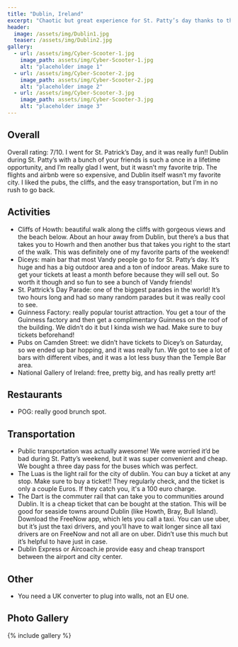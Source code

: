 ```yaml
---
title: "Dublin, Ireland"
excerpt: "Chaotic but great experience for St. Patty’s day thanks to the city’s lively pub culture and nearby scenic cliffs."
header:
  image: /assets/img/Dublin1.jpg
  teaser: /assets/img/Dublin2.jpg
gallery:
  - url: /assets/img/Cyber-Scooter-1.jpg
    image_path: assets/img/Cyber-Scooter-1.jpg
    alt: "placeholder image 1"
  - url: /assets/img/Cyber-Scooter-2.jpg
    image_path: assets/img/Cyber-Scooter-2.jpg
    alt: "placeholder image 2"
  - url: /assets/img/Cyber-Scooter-3.jpg
    image_path: assets/img/Cyber-Scooter-3.jpg
    alt: "placeholder image 3"
---
```


## Overall
Overall rating: 7/10. I went for St. Patrick’s Day, and it was really fun!! Dublin during St. Patty’s with a bunch of your friends is such a once in a lifetime opportunity, and I’m really glad I went, but it wasn’t my favorite trip. The flights and airbnb were so expensive, and Dublin itself wasn’t my favorite city. I liked the pubs, the cliffs, and the easy transportation, but I’m in no rush to go back. 


## Activities
* Cliffs of Howth: beautiful walk along the cliffs with gorgeous views and the beach below. About an hour away from Dublin, but there’s a bus that takes you to Howrh and then another bus that takes you right to the start of the walk. This was definitely one of my favorite parts of the weekend! 
* Diceys: main bar that most Vandy people go to for St. Patty’s day. It’s huge and has a big outdoor area and a ton of indoor areas. Make sure to get your tickets at least a month before because they will sell out. So worth it though and so fun to see a bunch of Vandy friends! 
* St. Pattrick’s Day Parade: one of the biggest parades in the world! It’s two hours long and had so many random parades but it was really cool to see. 
* Guinness Factory: really popular tourist attraction. You get a tour of the Guinness factory and then get a complimentary Guinness on the roof of the building. We didn’t do it but I kinda wish we had. Make sure to buy tickets beforehand!
* Pubs on Camden Street: we didn’t have tickets to Dicey’s on Saturday, so we ended up bar hopping, and it was really fun. We got to see a lot of bars with different vibes, and it was a lot less busy than the Temple Bar area. 
* National Gallery of Ireland: free, pretty big, and has really pretty art!


## Restaurants
* POG: really good brunch spot. 

## Transportation
* Public transportation was actually awesome! We were worried it’d be bad during St. Patty’s weekend, but it was super convenient and cheap. We bought a three day pass for the buses which was perfect.
* The Luas is the light rail for the city of dublin. You can buy a ticket at any stop. Make sure to buy a ticket!! They regularly check, and the ticket is only a couple Euros. If they catch you, it's a 100 euro charge. 
* The Dart is the commuter rail that can take you to communities around Dublin. It is a cheap ticket that can be bought at the station. This will be good for seaside towns around Dublin (like Howth, Bray, Bull Island).
Download the FreeNow app, which lets you call a taxi. You can use uber, but it’s just the taxi drivers, and you’ll have to wait longer since all taxi drivers are on FreeNow and not all are on uber. Didn’t use this much but it’s helpful to have just in case. 
* Dublin Express or Aircoach.ie provide easy and cheap transport between the airport and city center.

## Other
* You need a UK converter to plug into walls, not an EU one.

## Photo Gallery
{% include gallery %}
